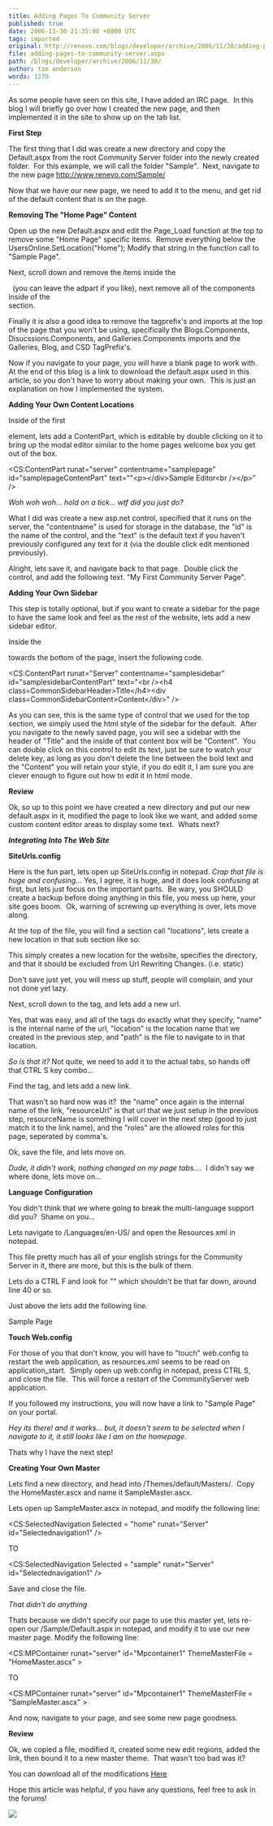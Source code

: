 ```yaml
---
title: Adding Pages To Community Server
published: true
date: 2006-11-30 21:35:08 +0000 UTC
tags: imported 
original: http://renevo.com/blogs/developer/archive/2006/11/30/adding-pages-to-community-server.aspx
file: adding-pages-to-community-server.aspx
path: /blogs/developer/archive/2006/11/30/
author: tom anderson
words: 1270
---
```

As some people have seen on this site, I have added an IRC page.  In this blog I will briefly go over how I created the new page, and then implemented it in the site to show up on the tab list.

**First Step**

The first thing that I did was create a new directory and copy the Default.aspx from the root Community Server folder into the newly created folder.  For this example, we will call the folder "Sample".  Next, navigate to the new page <http://www.renevo.com/Sample/>

Now that we have our new page, we need to add it to the menu, and get rid of the default content that is on the page.

**Removing The "Home Page" Content**

Open up the new Default.aspx and edit the Page_Load function at the top to remove some "Home Page" specific items.  Remove everything below the UsersOnline.SetLocation("Home"); Modify that string in the function call to "Sample Page".

Next, scroll down and remove the items inside the <div class="CommonContent">  (you can leave the adpart if you like), next remove all of the components inside of the <div class="CommonSideBar"> section.

Finally it is also a good idea to remove the tagprefix's and imports at the top of the page that you won't be using, specifically the Blogs.Components, Disucssions.Components, and Galleries.Components imports and the Galleries, Blog, and CSD TagPrefix's.

Now if you navigate to your page, you will have a blank page to work with.  At the end of this blog is a link to download the default.aspx used in this article, so you don't have to worry about making your own.  This is just an explanation on how I implemented the system.

**Adding Your Own Content Locations**

Inside of the first <div class="CommonContent"> element, lets add a ContentPart, which is editable by double clicking on it to bring up the modal editor similar to the home pages welcome box you get out of the box.

<CS:ContentPart runat="server" contentname="samplepage" id="samplepageContentPart" text=""&lt;p&gt;&lt;/div&gt;Sample Editor&lt;br /&gt;&lt;/p&gt;" />

_Woh woh woh... hold on a tick... wtf did you just do?_

What I did was create a new asp.net control, specified that it runs on the server, the "contentname" is used for storage in the database, the "id" is the name of the control, and the "text" is the default text if you haven't previously configured any text for it (via the double click edit mentioned previously).

Alright, lets save it, and navigate back to that page.  Double click the control, and add the following text. "My First Community Server Page".

**Adding Your Own Sidebar**

This step is totally optional, but if you want to create a sidebar for the page to have the same look and feel as the rest of the website, lets add a new sidebar editor.

Inside the <div class="CommonSidebar"> towards the bottom of the page, insert the following code.

<CS:ContentPart runat="Server" contentname="samplesidebar" id="samplesidebarContentPart" text="&lt;br /&gt;&lt;h4 class=CommonSidebarHeader&gt;Title&lt;/h4&gt;&lt;div class=CommonSidebarContent&gt;Content&lt;/div&gt;" />

As you can see, this is the same type of control that we used for the top section, we simply used the html style of the sidebar for the default.  After you navigate to the newly saved page, you will see a sidebar with the header of "Title" and the inside of that content box will be "Content".  You can double click on this control to edit its text, just be sure to watch your delete key, as long as you don't delete the line between the bold text and the "Content" you will retain your style, if you do edit it, I am sure you are clever enough to figure out how to edit it in html mode.

**Review**

Ok, so up to this point we have created a new directory and put our new default.aspx in it, modified the page to look like we want, and added some custom content editor areas to display some text.  Whats next?

**_Integrating Into The Web Site_**

**SiteUrls.config**

Here is the fun part, lets open up SiteUrls.config in notepad. _Crap that file is huge and confusing..._ Yes, I agree, it is huge, and it does look confusing at first, but lets just focus on the important parts.  Be wary, you SHOULD create a backup before doing anything in this file, you mess up here, your site goes boom.  Ok, warning of screwing up everything is over, lets move along.

At the top of the file, you will find a section call "locations", lets create a new location in that sub section like so:

<location name="sample" path="/sample/" exclude="true" />

This simply creates a new location for the website, specifies the directory, and that it should be excluded from Url Rewriting Changes. (i.e. static)

Don't save just yet, you will mess up stuff, people will complain, and your not done yet lazy.

Next, scroll down to the <urls> tag, and lets add a new url.

<url name="samplehome" location="sample" path="default.aspx" />

Yes, that was easy, and all of the tags do exactly what they specify, "name" is the internal name of the url, "location" is the location name that we created in the previous step, and "path" is the file to navigate to in that location.

_So is that it?_ Not quite, we need to add it to the actual tabs, so hands off that CTRL S key combo...

Find the <navigation> tag, and lets add a new link.

<link name="sample" resourceUrl="samplehome" resourceName="sample" roles="Everyone" />

That wasn't so hard now was it?  the "name" once again is the internal name of the link, "resourceUrl" is that url that we just setup in the previous step, resourceName is something I will cover in the next step (good to just match it to the link name), and the "roles" are the allowed roles for this page, seperated by comma's.

Ok, save the file, and lets move on.

_Dude, it didn't work, nothing changed on my page tabs...._  I didn't say we where done, lets move on...

**Language Configuration**

You didn't think that we where going to break the multi-language support did you?  Shame on you...

Lets navigate to <install>/Languages/en-US/ and open the Resources.xml in notepad.

This file pretty much has all of your english strings for the Community Server in it, there are more, but this is the bulk of them.

Lets do a CTRL F and look for "<!-- Main Navigation -->" which shouldn't be that far down, around line 40 or so.

Just above the <!-- End MainNavigation --> lets add the following line.

<resource name="sample">Sample Page</resource>

**Touch Web.config**

For those of you that don't know, you will have to "touch" web.config to restart the web application, as resources.xml seems to be read on application_start.  Simply open up web.config in notepad, press CTRL S, and close the file.  This will force a restart of the CommunityServer web application.

If you followed my instructions, you will now have a link to "Sample Page" on your portal.

_Hey its there! and it works... but, it doesn't seem to be selected when I navigate to it, it still looks like I am on the homepage._

Thats why I have the next step!

**Creating Your Own Master**

Lets find a new directory, and head into <install>/Themes/default/Masters/.  Copy the HomeMaster.ascx and name it SampleMaster.ascx.

Lets open up SampleMaster.ascx in notepad, and modify the following line:

<CS:SelectedNavigation Selected = "home" runat="Server" id="Selectednavigation1" />

TO

<CS:SelectedNavigation Selected = "sample" runat="Server" id="Selectednavigation1" />

Save and close the file.

_That didn't do anything_

Thats because we didn't specify our page to use this master yet, lets re-open our <install>/Sample/Default.aspx in notepad, and modify it to use our new master page. Modify the following line:

<CS:MPContainer runat="server" id="Mpcontainer1" ThemeMasterFile = "HomeMaster.ascx" >

TO

<CS:MPContainer runat="server" id="Mpcontainer1" ThemeMasterFile = "SampleMaster.ascx" >

And now, navigate to your page, and see some new page goodness.

**Review**

Ok, we copied a file, modified it, created some new edit regions, added the link, then bound it to a new master theme.  That wasn't too bad was it?

You can download all of the modifications [Here][1]

Hope this article was helpful, if you have any questions, feel free to ask in the forums!

![][2]

[1]: http://renevo.com/files/folders/articles_cs/entry252.aspx "Download Sample Code"
[2]: http://renevo.com/aggbug.aspx?PostID=253

